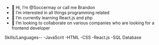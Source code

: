 - 👋 Hi, I’m @Soccermay or call me Brandon
- 👀 I’m interested in all things programming related
- 🌱 I’m currently learning React.js and php
- 💞️ I’m looking to collaborate on various companies who are looking for a frontend developer


Skills/Languages--
-JavaScrit
-HTML
-CSS
-React.js
-SQL Database


















